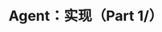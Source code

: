 ---
title: "Agent：实现（Part 1/）"
excerpt: '智能体的组成部分'

collection: theory
category: 
permalink: /theory/agent/parts
tags: 
  - agent

layout: single
read_time: true
author_profile: false
comments: true
share: true
related: true
---